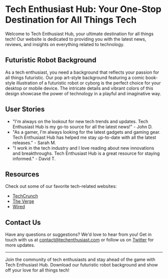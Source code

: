 <!--font:Lato-->

# Tech Enthusiast Hub: Your One-Stop Destination for All Things Tech

Welcome to Tech Enthusiast Hub, your ultimate destination for all things tech! Our website is dedicated to providing you with the latest news, reviews, and insights on everything related to technology. 

## Futuristic Robot Background
As a tech enthusiast, you need a background that reflects your passion for all things futuristic. Our pop art-style background featuring a comic book-style illustration of a futuristic robot or cyborg is the perfect choice for your desktop or mobile device. The intricate details and vibrant colors of this design showcase the power of technology in a playful and imaginative way.

## User Stories
- "I'm always on the lookout for new tech trends and updates. Tech Enthusiast Hub is my go-to source for all the latest news!" - John D.
- "As a gamer, I'm always looking for the latest gadgets and gaming gear. Tech Enthusiast Hub has helped me stay up-to-date with all the latest releases." - Sarah M.
- "I work in the tech industry and I love reading about new innovations and breakthroughs. Tech Enthusiast Hub is a great resource for staying informed." - David T.

## Resources
Check out some of our favorite tech-related websites:
- [TechCrunch](#)
- [The Verge](#)
- [Wired](#)

## Contact Us
Have any questions or suggestions? We'd love to hear from you! Get in touch with us at [contact@techenthusiast.com](mailto:contact@techenthusiast.com) or follow us on [Twitter](#) for more updates.

---
Join the community of tech enthusiasts and stay ahead of the game with Tech Enthusiast Hub. Download our futuristic robot background and show off your love for all things tech!

<!--

Write me content for website with wallpaper which alt text is:

"A pop art-style wallpaper featuring a comic book-style illustration of a futuristic robot or cyborg."

The name/title of the page should not be 1:1 copy of the alt text but rather a real content of the website which is using this wallpaper.

- Use markdown format 
- Start with heading
- Heading should be short and concise
- The content should look like a real website 
- The website should not be about the wallpaper, wallpaper is just a related background
- Heading should be contain work "wallpaper" or "background"
- Include real sections like references, contact, user stories, etc. use things relevant to the page purpose.
- Feel free to use structure like headings, bullets, numbering, blockquotes, paragraphs, horizontal lines, etc.
- You can use formatting like bold or _italic_
- You can include UTF-8 emojis
- Links should be only #hash anchors (and you can refer to the document itself)
- Do not include images


---


# Futuristic Robot Wallpaper for Tech Enthusiasts

Welcome to our website dedicated to all things tech! Our pop art-style wallpaper featuring a comic book-style illustration of a futuristic robot or cyborg is the perfect background for your desktop or mobile device. 

## About the Wallpaper
This wallpaper is inspired by the world of science fiction and technology, showcasing a powerful robot or cyborg with intricate details and vibrant colors. The pop art style adds a touch of playfulness to this futuristic design, making it a great choice for those who want to showcase their love for all things tech.

## User Stories
- "I'm a software engineer and this wallpaper perfectly captures my passion for technology." - John D.
- "As a gamer, I love having a cool wallpaper that reflects my interests. This robot design is perfect!" - Sarah M.
- "I work in robotics and this wallpaper is a great way to show off my profession." - David T.

## References
Check out some of our favorite tech-related websites:
- [TechCrunch](#)
- [The Verge](#)
- [Wired](#)

## Contact Us
Have any questions or suggestions? We'd love to hear from you! Get in touch with us at [contact@techenthusiast.com](mailto:contact@techenthusiast.com) or follow us on [Twitter](#) for more updates.

---
Get inspired by the world of technology with our futuristic robot wallpaper. Download it today and show off your love for all things tech!


---


Heading should not include word "wallpaper". The website should not be about the wallpaper itself, wallpaper is just a related background, rewrite whole content.


---


# Tech Enthusiast Hub: Your One-Stop Destination for All Things Tech

Welcome to Tech Enthusiast Hub, your ultimate destination for all things tech! Our website is dedicated to providing you with the latest news, reviews, and insights on everything related to technology. 

## Futuristic Robot Background
As a tech enthusiast, you need a background that reflects your passion for all things futuristic. Our pop art-style background featuring a comic book-style illustration of a futuristic robot or cyborg is the perfect choice for your desktop or mobile device. The intricate details and vibrant colors of this design showcase the power of technology in a playful and imaginative way.

## User Stories
- "I'm always on the lookout for new tech trends and updates. Tech Enthusiast Hub is my go-to source for all the latest news!" - John D.
- "As a gamer, I'm always looking for the latest gadgets and gaming gear. Tech Enthusiast Hub has helped me stay up-to-date with all the latest releases." - Sarah M.
- "I work in the tech industry and I love reading about new innovations and breakthroughs. Tech Enthusiast Hub is a great resource for staying informed." - David T.

## Resources
Check out some of our favorite tech-related websites:
- [TechCrunch](#)
- [The Verge](#)
- [Wired](#)

## Contact Us
Have any questions or suggestions? We'd love to hear from you! Get in touch with us at [contact@techenthusiast.com](mailto:contact@techenthusiast.com) or follow us on [Twitter](#) for more updates.

---
Join the community of tech enthusiasts and stay ahead of the game with Tech Enthusiast Hub. Download our futuristic robot background and show off your love for all things tech!

-->
